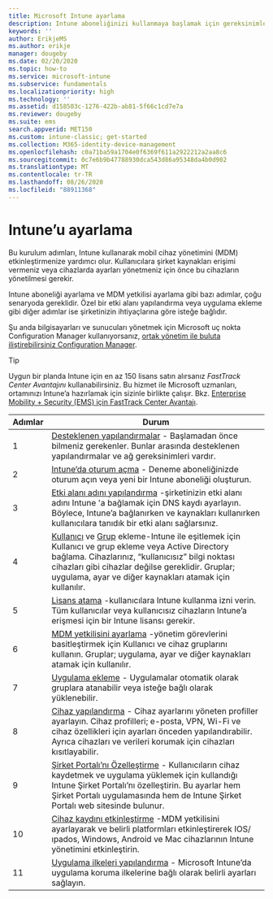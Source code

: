 ```yaml
---
title: Microsoft Intune ayarlama
description: Intune aboneliğinizi kullanmaya başlamak için gereksinimler ve önkoşullar
keywords: ''
author: ErikjeMS
ms.author: erikje
manager: dougeby
ms.date: 02/20/2020
ms.topic: how-to
ms.service: microsoft-intune
ms.subservice: fundamentals
ms.localizationpriority: high
ms.technology: ''
ms.assetid: d158503c-1276-422b-ab81-5f66c1cd7e7a
ms.reviewer: dougeby
ms.suite: ems
search.appverid: MET150
ms.custom: intune-classic; get-started
ms.collection: M365-identity-device-management
ms.openlocfilehash: c0a71ba59a1704e0f6369f611a2922212a2aa8c6
ms.sourcegitcommit: 0c7e6b9b47788930dca543d86a95348da4b0d902
ms.translationtype: MT
ms.contentlocale: tr-TR
ms.lasthandoff: 08/26/2020
ms.locfileid: "88911368"
---
```

# <a name="set-up-intune"></a>Intune’u ayarlama

Bu kurulum adımları, Intune kullanarak mobil cihaz yönetimini (MDM) etkinleştirmenize yardımcı olur. Kullanıcılara şirket kaynakları erişimi vermeniz veya cihazlarda ayarları yönetmeniz için önce bu cihazların yönetilmesi gerekir.

Intune aboneliği ayarlama ve MDM yetkilisi ayarlama gibi bazı adımlar, çoğu senaryoda gereklidir. Özel bir etki alanı yapılandırma veya uygulama ekleme gibi diğer adımlar ise şirketinizin ihtiyaçlarına göre isteğe bağlıdır.

Şu anda bilgisayarları ve sunucuları yönetmek için Microsoft uç nokta Configuration Manager kullanıyorsanız, [ortak yönetim ile buluta iliştirebilirsiniz Configuration Manager](/configmgr/comanage/overview).

>[!TIP]
>Uygun bir planda Intune için en az 150 lisans satın alırsanız *FastTrack Center Avantajını* kullanabilirsiniz. Bu hizmet ile Microsoft uzmanları, ortamınızı Intune’a hazırlamak için sizinle birlikte çalışır. Bkz. [Enterprise Mobility + Security (EMS) için FastTrack Center Avantajı](/enterprise-mobility-security/Solutions/enterprise-mobility-fasttrack-program).

| Adımlar | Durum  |
|---|---|
|   1   | [Desteklenen yapılandırmalar](supported-devices-browsers.md) - Başlamadan önce bilmeniz gerekenler. Bunlar arasında desteklenen yapılandırmalar ve ağ gereksinimleri vardır.|
|   2   |  [Intune’da oturum açma](account-sign-up.md) - Deneme aboneliğinizde oturum açın veya yeni bir Intune aboneliği oluşturun. |
|   3   | [Etki alanı adını yapılandırma](custom-domain-name-configure.md) -şirketinizin etki alanı adını Intune 'a bağlamak için DNS kaydı ayarlayın. Böylece, Intune’a bağlanırken ve kaynakları kullanırken kullanıcılara tanıdık bir etki alanı sağlarsınız. |
|   4   | [Kullanıcı](users-add.md) ve [Grup](groups-add.md) ekleme-Intune ile eşitlemek için Kullanıcı ve grup ekleme veya Active Directory bağlama. Cihazlarınız, “kullanıcısız” bilgi noktası cihazları gibi cihazlar değilse gereklidir. Gruplar; uygulama, ayar ve diğer kaynakları atamak için kullanılır.|
|   5   | [Lisans atama](licenses-assign.md) -kullanıcılara Intune kullanma izni verin. Tüm kullanıcılar veya kullanıcısız cihazların Intune’a erişmesi için bir Intune lisansı gerekir. |
|   6   | [MDM yetkilisini ayarlama](mdm-authority-set.md) -yönetim görevlerini basitleştirmek için Kullanıcı ve cihaz gruplarını kullanın. Gruplar; uygulama, ayar ve diğer kaynakları atamak için kullanılır. |
|   7   | [Uygulama ekleme](../apps/apps-add.md) - Uygulamalar otomatik olarak gruplara atanabilir veya isteğe bağlı olarak yüklenebilir. |
|   8   | [Cihaz yapılandırma](../configuration/device-profiles.md) - Cihaz ayarlarını yöneten profiller ayarlayın. Cihaz profilleri; e-posta, VPN, Wi-Fi ve cihaz özellikleri için ayarları önceden yapılandırabilir. Ayrıca cihazları ve verileri korumak için cihazları kısıtlayabilir. |
|   9   |  [Şirket Portalı’nı Özelleştirme](../apps/company-portal-app.md) - Kullanıcıların cihaz kaydetmek ve uygulama yüklemek için kullandığı Intune Şirket Portalı’nı özelleştirin. Bu ayarlar hem Şirket Portalı uygulamasında hem de Intune Şirket Portalı web sitesinde bulunur.       |
|  10   | [Cihaz kaydını etkinleştirme](mdm-authority-set.md) -MDM yetkilisini ayarlayarak ve belirli platformları etkinleştirerek IOS/ıpados, Windows, Android ve Mac cihazlarının Intune yönetimini etkinleştirin. |
|  11   |  [Uygulama ilkeleri yapılandırma](../apps/app-protection-policy.md) - Microsoft Intune’da uygulama koruma ilkelerine bağlı olarak belirli ayarları sağlayın. |